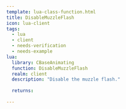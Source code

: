 ```yaml
---
template: lua-class-function.html
title: DisableMuzzleFlash
icon: lua-client
tags:
  - lua
  - client
  - needs-verification
  - needs-example
lua:
  library: CBaseAnimating
  function: DisableMuzzleFlash
  realm: client
  description: "Disable the muzzle flash."
  
  returns:
    
---
```


